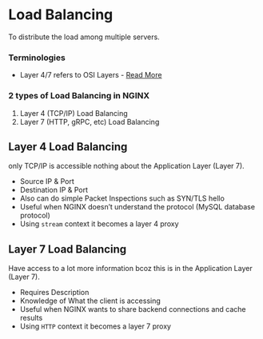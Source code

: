 # Load Balancing
To distribute the load among multiple servers.


### Terminologies
- Layer 4/7 refers to OSI Layers - [Read More](https://www.cloudflare.com/en-gb/learning/ddos/glossary/open-systems-interconnection-model-osi/)


### 2 types of Load Balancing in NGINX
1. Layer 4 (TCP/IP) Load Balancing 
2. Layer 7 (HTTP, gRPC, etc) Load Balancing 


## Layer 4 Load Balancing
only TCP/IP is accessible nothing about the Application Layer (Layer 7).
- Source IP & Port
- Destination IP & Port
- Also can do simple Packet Inspections such as SYN/TLS hello
- Useful when NGINX doesn’t
understand the protocol (MySQL database protocol)
- Using `stream` context it becomes a layer 4 proxy 


## Layer 7 Load Balancing
Have access to a lot more information bcoz this is in the Application Layer (Layer 7).
- Requires Description
- Knowledge of What the client is accessing
- Useful when NGINX wants to share
backend connections and cache results
- Using `HTTP` context it becomes a layer 7 proxy